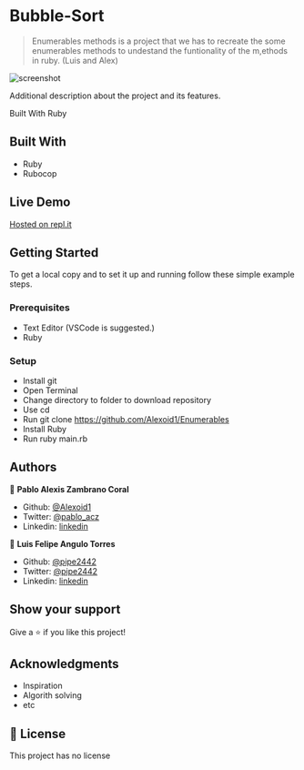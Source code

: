# Bubble-Sort


> Enumerables methods is a project that we has to recreate the some enumerables methods to undestand the funtionality of the m,ethods in ruby. (Luis and Alex)

![screenshot](screen.png)

Additional description about the project and its features.

Built With
Ruby

## Built With

- Ruby
- Rubocop


## Live Demo

[Hosted on repl.it](https://repl.it/@AlexZambrano/EnumerabllesAlexoid#main.rb)


## Getting Started



To get a local copy  and to set it up and running follow these simple example steps.

### Prerequisites

- Text Editor (VSCode is suggested.)
- Ruby



### Setup
- Install git
- Open Terminal
- Change directory to folder to download repository
- Use cd <file-path>
- Run git clone https://github.com/Alexoid1/Enumerables
- Install Ruby
- Run ruby main.rb

## Authors


👤 **Pablo Alexis Zambrano Coral**

- Github: [@Alexoid1](https://github.com/Alexoid1)
- Twitter: [@pablo_acz](https://twitter.com/pablo_acz)
- Linkedin: [linkedin](https://www.linkedin.com/in/pablo-alexis-zambrano-coral-7a614a189/)


 👤 **Luis Felipe Angulo Torres**
 
- Github: [@pipe2442](https://github.com/pipe2442)
- Twitter: [@pipe2442](https://twitter.com/pipe2442)
- Linkedin: [linkedin](https://www.linkedin.com/in/luis-felipe-angulo-torres-95098b139/)

## Show your support

Give a ⭐️ if you like this project!

## Acknowledgments

- Inspiration
- Algorith solving
- etc

## 📝 License

This project has no license
